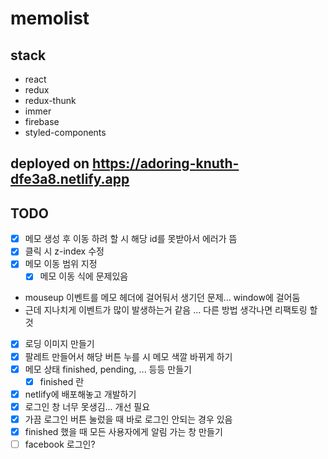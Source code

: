 # memolist

## stack

- react
- redux
- redux-thunk
- immer
- firebase
- styled-components

## deployed on https://adoring-knuth-dfe3a8.netlify.app

## TODO

- [x] 메모 생성 후 이동 하려 할 시 해당 id를 못받아서 에러가 뜸
- [x] 클릭 시 z-index 수정
- [x] 메모 이동 범위 지정
  - [x] 메모 이동 식에 문제있음
- mouseup 이벤트를 메모 헤더에 걸어둬서 생기던 문제... window에 걸어둠
- 근데 지나치게 이벤트가 많이 발생하는거 같음 ... 다른 방법 생각나면 리팩토링 할 것
- [x] 로딩 이미지 만들기
- [x] 팔레트 만들어서 해당 버튼 누를 시 메모 색깔 바뀌게 하기
- [x] 메모 상태 finished, pending, ... 등등 만들기
  - [x] finished 란
- [x] netlify에 배포해놓고 개발하기
- [x] 로그인 창 너무 못생김... 개선 필요
- [x] 가끔 로그인 버튼 눌렀을 때 바로 로그인 안되는 경우 있음
- [x] finished 했을 때 모든 사용자에게 알림 가는 창 만들기
- [ ] facebook 로그인?
